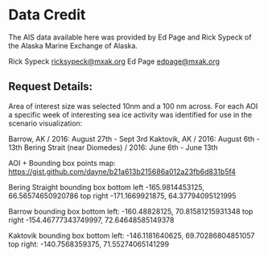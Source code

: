 # Data Credit

The AIS data available here was provided by Ed Page and Rick Sypeck of the Alaska Marine Exchange of Alaska.

Rick Sypeck <ricksypeck@mxak.org>
Ed Page <edpage@mxak.org>

## Request Details:

Area of interest size was selected 10nm and a 100 nm across. For each AOI a specific week of interesting sea ice activity was identified for use in the scenario visualization:

Barrow, AK / 2016: August 27th - Sept 3rd
Kaktovik, AK / 2016: August 6th - 13th
Bering Strait (near Diomedes) / 2016: June 6th - June 13th

AOI + Bounding box points map:
https://gist.github.com/dayne/b21a613b215686a012a23fb6d831b5f4

Bering Straight bounding box
bottom left
          -165.9814453125,
          66.56574650920786
top right
          -171.1669921875,
          64.37794095121995

Barrow bounding box
bottom left:
          -160.48828125,
          70.81581215931348
top right
          -154.46777343749997,
          72.64648585149378

Kaktovik bounding box
bottom left:
          -146.1181640625,
          69.70286804851057
top right:
          -140.7568359375,
          71.55274065141299

